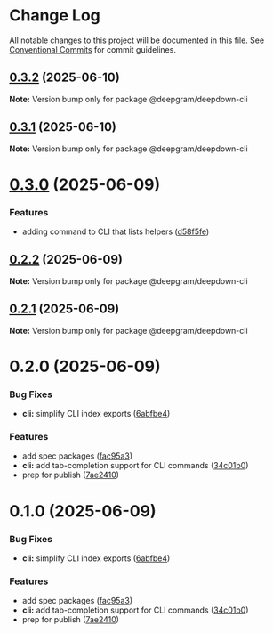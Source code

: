 # Change Log

All notable changes to this project will be documented in this file.
See [Conventional Commits](https://conventionalcommits.org) for commit guidelines.

## [0.3.2](https://github.com/deepgram/deepdown/compare/@deepgram/deepdown-cli@0.3.1...@deepgram/deepdown-cli@0.3.2) (2025-06-10)

**Note:** Version bump only for package @deepgram/deepdown-cli

## [0.3.1](https://github.com/deepgram/deepdown/compare/@deepgram/deepdown-cli@0.3.0...@deepgram/deepdown-cli@0.3.1) (2025-06-10)

**Note:** Version bump only for package @deepgram/deepdown-cli

# [0.3.0](https://github.com/deepgram/deepdown/compare/@deepgram/deepdown-cli@0.2.2...@deepgram/deepdown-cli@0.3.0) (2025-06-09)

### Features

- adding command to CLI that lists helpers ([d58f5fe](https://github.com/deepgram/deepdown/commit/d58f5fe5f1af71344261313a8951ce90e38c5ef0))

## [0.2.2](https://github.com/deepgram/deepdown/compare/@deepgram/deepdown-cli@0.2.1...@deepgram/deepdown-cli@0.2.2) (2025-06-09)

**Note:** Version bump only for package @deepgram/deepdown-cli

## [0.2.1](https://github.com/deepgram/deepdown/compare/@deepgram/deepdown-cli@0.2.0...@deepgram/deepdown-cli@0.2.1) (2025-06-09)

**Note:** Version bump only for package @deepgram/deepdown-cli

# 0.2.0 (2025-06-09)

### Bug Fixes

- **cli:** simplify CLI index exports ([6abfbe4](https://github.com/deepgram/deepdown/commit/6abfbe4a88a9b4dcc0deed10c6f8bbae42c1f7ad))

### Features

- add spec packages ([fac95a3](https://github.com/deepgram/deepdown/commit/fac95a31be544ce9d78ff5e37546c7db64d4499b))
- **cli:** add tab-completion support for CLI commands ([34c01b0](https://github.com/deepgram/deepdown/commit/34c01b094bef67bdbe8015beb0c6753453f460de))
- prep for publish ([7ae2410](https://github.com/deepgram/deepdown/commit/7ae24103a596b25ea784f9d4f7b1bc30e6b369c2))

# 0.1.0 (2025-06-09)

### Bug Fixes

- **cli:** simplify CLI index exports ([6abfbe4](https://github.com/deepgram/deepdown/commit/6abfbe4a88a9b4dcc0deed10c6f8bbae42c1f7ad))

### Features

- add spec packages ([fac95a3](https://github.com/deepgram/deepdown/commit/fac95a31be544ce9d78ff5e37546c7db64d4499b))
- **cli:** add tab-completion support for CLI commands ([34c01b0](https://github.com/deepgram/deepdown/commit/34c01b094bef67bdbe8015beb0c6753453f460de))
- prep for publish ([7ae2410](https://github.com/deepgram/deepdown/commit/7ae24103a596b25ea784f9d4f7b1bc30e6b369c2))
